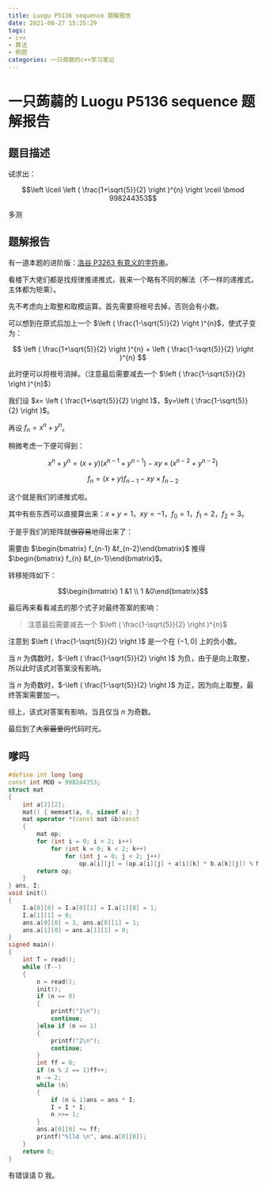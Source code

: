 ```yaml
---
title: Luogu P5136 sequence 题解报告
date: 2021-08-27 15:25:29
tags:
- c++
- 算法
- 例题
categories: 一只蒟蒻的c++学习笔记
---
```

# 一只蒟蒻的 Luogu P5136 sequence 题解报告

## 题目描述

~~试~~求出：

$$\left \lceil \left ( \frac{1+\sqrt{5}}{2}  \right )^{n}  \right \rceil \bmod 998244353$$

多测<!--more-->

## 题解报告

有一道本题的进阶版：[洛谷 P3263 有意义的字符串](https://www.luogu.com.cn/problem/P3263)。

看楼下大佬们都是找规律推递推式，我来一个略有不同的解法（不一样的递推式，主体都为矩乘）。

先不考虑向上取整和取模运算。首先需要将根号去掉，否则会有小数。

可以想到在原式后加上一个 $\left ( \frac{1-\sqrt{5}}{2}  \right )^{n}$，使式子变为：

$$ \left ( \frac{1+\sqrt{5}}{2}  \right )^{n} + \left ( \frac{1-\sqrt{5}}{2}  \right )^{n} $$

此时便可以将根号消掉。（注意最后需要减去一个 $\left ( \frac{1-\sqrt{5}}{2}  \right )^{n}$）

我们设 $x= \left ( \frac{1+\sqrt{5}}{2}  \right )$，$y=\left ( \frac{1-\sqrt{5}}{2}  \right )$。

再设 $f_{n}=x^{n}+y^{n}$。

稍微考虑一下便可得到：

$$x^{n}+y^{n}=\left ( x+y \right ) \left ( x^{n-1}+y^{n-1} \right ) -xy \times \left ( x^{n-2}+y^{n-2} \right )$$

$$f_{n}=\left ( x+y \right )f_{n-1}-xy \times f_{n-2} $$

这个就是我们的递推式啦。

其中有些东西可以直接算出来：$x+y=1$，$xy=-1$，$f_{0}=1$，$f_{1}=2$，$f_{2}=3$。

于是乎我们的矩阵就~~很容易~~地得出来了：

需要由 $\begin{bmatrix} f_{n-1} &f_{n-2}\end{bmatrix}$ 推得 $\begin{bmatrix} f_{n} &f_{n-1}\end{bmatrix}$。

转移矩阵如下：

$$\begin{bmatrix} 1 &1 \\ 1 &0\end{bmatrix}$$

最后再来看看减去的那个式子对最终答案的影响：

> 注意最后需要减去一个 $\left ( \frac{1-\sqrt{5}}{2}  \right )^{n}$

注意到 $\left ( \frac{1-\sqrt{5}}{2}  \right )$ 是一个在 $\left ( -1,0 \right ]$ 上的负小数。

当 $n$ 为偶数时，$-\left ( \frac{1-\sqrt{5}}{2}  \right )$ 为负，由于是向上取整，所以此时该式对答案没有影响。

当 $n$ 为奇数时，$-\left ( \frac{1-\sqrt{5}}{2}  \right )$ 为正，因为向上取整，最终答案需要加一。

综上，该式对答案有影响，当且仅当 $n$ 为奇数。

最后到了~~大家最爱的~~代码时光。

## 嗲吗
```cpp
#define int long long
const int MOD = 998244353;
struct mat 
{
	int a[2][2];
	mat() { memset(a, 0, sizeof a); }
	mat operator *(const mat &b)const 
	{
		mat op;
		for (int i = 0; i < 2; i++)
			for (int k = 0; k < 2; k++)
				for (int j = 0; j < 2; j++)
					op.a[i][j] = (op.a[i][j] + a[i][k] * b.a[k][j]) % MOD;
		return op;
	}
} ans, I;
void init() 
{
	I.a[0][0] = I.a[0][1] = I.a[1][0] = 1;
	I.a[1][1] = 0;
	ans.a[0][0] = 3, ans.a[0][1] = 1;
	ans.a[1][0] = ans.a[1][1] = 0;
}
signed main() 
{
	int T = read();
	while (T--) 
	{
		n = read();
		init();
		if (n == 0) 
		{
			printf("1\n");
			continue;
		}else if (n == 1) 
		{
			printf("2\n");
			continue;
		}
		int ff = 0;
		if (n % 2 == 1)ff++;
		n -= 2;
		while (n) 
		{
			if (n & 1)ans = ans * I;
			I = I * I;
			n >>= 1;
		}
		ans.a[0][0] += ff;
		printf("%lld \n", ans.a[0][0]);
	}
	return 0;
}
```
有错误请 D 我。